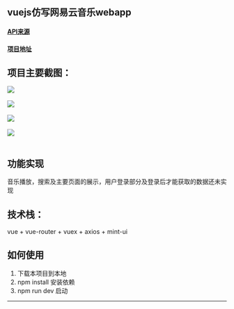 
vuejs仿写网易云音乐webapp
---

#### [API来源](https://binaryify.github.io/NeteaseCloudMusicApi/#/?id=neteasecloudmusicapi)
#### [项目地址](https://github.com/Yin-Hongwei/vue-wangyiyun)

项目主要截图：
----
![](https://github.com/Yin-Hongwei/vue-wangyiyun/blob/master/kong/wangyiyun1.png)<br></br>
![](https://github.com/Yin-Hongwei/vue-wangyiyun/blob/master/kong/wangyiyun2.png)<br></br>
![](https://github.com/Yin-Hongwei/vue-wangyiyun/blob/master/kong/wangyiyun3.png)<br></br>
![](https://github.com/Yin-Hongwei/vue-wangyiyun/blob/master/kong/wangyiyun4.png)<br></br>

功能实现
----

音乐播放，搜索及主要页面的展示，用户登录部分及登录后才能获取的数据还未实现

技术栈：
----

vue + vue-router + vuex + axios + mint-ui

如何使用
----

 1. 下载本项目到本地
 2. npm install 安装依赖
 3. npm run dev 启动
---

